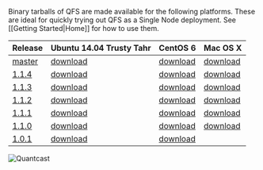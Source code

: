 Binary tarballs of QFS are made available for the following platforms. These are
ideal for quickly trying out QFS as a Single Node deployment. See [[Getting
Started|Home]] for how to use them.

| Release          | Ubuntu 14.04 Trusty Tahr  | CentOS 6                  | Mac OS X                 |
|------------------|---------------------------|---------------------------|--------------------------|
| [master][master] | [download][master,ubuntu] | [download][master,centos] | [download][master,macos] |
| [1.1.4][1.1.4]   | [download][1.1.4,ubuntu]  | [download][1.1.4,centos]  | [download][1.1.4,macos]  |
| [1.1.3][1.1.3]   | [download][1.1.3,ubuntu]  | [download][1.1.3,centos]  | [download][1.1.3,macos]  |
| [1.1.2][1.1.2]   | [download][1.1.2,ubuntu]  | [download][1.1.2,centos]  | [download][1.1.2,macos]  |
| [1.1.1][1.1.1]   | [download][1.1.1,ubuntu]  | [download][1.1.1,centos]  | [download][1.1.1,macos]  |
| [1.1.0][1.1.0]   | [download][1.1.0,ubuntu]  | [download][1.1.0,centos]  | [download][1.1.0,macos]  |
| [1.0.1][1.0.1]   | [download][1.0.1,ubuntu]  | [download][1.0.1,centos]  |                          |

![Quantcast](//pixel.quantserve.com/pixel/p-9fYuixa7g_Hm2.gif?labels=opensource.qfs.wiki)

[master]: https://github.com/quantcast/qfs
[1.1.4]: https://github.com/quantcast/qfs/tree/1.1.4
[1.1.3]: https://github.com/quantcast/qfs/tree/1.1.3
[1.1.2]: https://github.com/quantcast/qfs/tree/1.1.2
[1.1.1]: https://github.com/quantcast/qfs/tree/1.1.1
[1.1.0]: https://github.com/quantcast/qfs/tree/1.1.0
[1.0.1]: https://github.com/quantcast/qfs/tree/1.0.1

[master,ubuntu]: https://s3.amazonaws.com/quantcast-qfs/qfs-ubuntu-14.04.4-master-x86_64.tgz
[1.1.4,ubuntu]: https://s3.amazonaws.com/quantcast-qfs/qfs-ubuntu-14.04.4-1.1.4-x86_64.tgz
[1.1.3,ubuntu]: https://s3.amazonaws.com/quantcast-qfs/qfs-ubuntu-14.04.4-1.1.3-x86_64.tgz
[1.1.2,ubuntu]: https://s3.amazonaws.com/quantcast-qfs/qfs-ubuntu-14.04.4-1.1.2-x86_64.tgz
[1.1.1,ubuntu]: https://s3.amazonaws.com/quantcast-qfs/qfs-ubuntu-14.04.4-1.1.1-x86_64.tgz
[1.1.0,ubuntu]: https://s3.amazonaws.com/quantcast-qfs/qfs-ubuntu-14.04.4-1.1.0-x86_64.tgz
[1.0.1,ubuntu]: https://s3.amazonaws.com/quantcast-qfs/qfs-ubuntu-14.04.4-1.0.1-x86_64.tgz

[master,centos]: https://s3.amazonaws.com/quantcast-qfs/qfs-centos-6.7-master-x86_64.tgz
[1.1.4,centos]: https://s3.amazonaws.com/quantcast-qfs/qfs-centos-6.7-1.1.4-x86_64.tgz
[1.1.3,centos]: https://s3.amazonaws.com/quantcast-qfs/qfs-centos-6.7-1.1.3-x86_64.tgz
[1.1.2,centos]: https://s3.amazonaws.com/quantcast-qfs/qfs-centos-6.7-1.1.2-x86_64.tgz
[1.1.1,centos]: https://s3.amazonaws.com/quantcast-qfs/qfs-centos-6.7-1.1.1-x86_64.tgz
[1.1.0,centos]: https://s3.amazonaws.com/quantcast-qfs/qfs-centos-6.7-1.1.0-x86_64.tgz
[1.0.1,centos]: https://s3.amazonaws.com/quantcast-qfs/qfs-centos-6.7-1.0.1-x86_64.tgz

[master,macos]: https://s3.amazonaws.com/quantcast-qfs/qfs-darwin-master-x86_64.tgz
[1.1.4,macos]: https://s3.amazonaws.com/quantcast-qfs/qfs-darwin-1.1.4-x86_64.tgz
[1.1.3,macos]: https://s3.amazonaws.com/quantcast-qfs/qfs-darwin-1.1.3-x86_64.tgz
[1.1.2,macos]: https://s3.amazonaws.com/quantcast-qfs/qfs-darwin-1.1.2-x86_64.tgz
[1.1.1,macos]: https://s3.amazonaws.com/quantcast-qfs/qfs-darwin-1.1.1-x86_64.tgz
[1.1.0,macos]: https://s3.amazonaws.com/quantcast-qfs/qfs-darwin-1.1.0-x86_64.tgz
